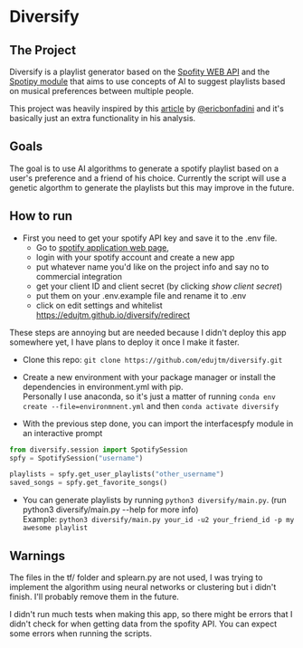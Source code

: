 # Diversify

## The Project

Diversify is a playlist generator based on the [Spofity WEB API](https://developer.spotify.com/web-api/) and the [Spotipy module](http://spotipy.readthedocs.io/en/latest/)
that aims to use concepts of AI to suggest playlists based on musical preferences between multiple people.

This project was heavily inspired by this [article](https://dev.to/ericbonfadini/finding-my-new-favorite-song-on-spotify-4lgc) by 
[@ericbonfadini](https://twitter.com/ericbonfadini) and it's basically just an extra functionality in his analysis.

## Goals

The goal is to use AI algorithms to generate a spotify playlist based on a user's preference and
a friend of his choice. Currently the script will use a genetic algorthm to generate the playlists
but this may improve in the future.

## How to run

- First you need to get your spotify API key and save it to the .env file. 
	- Go to [spotify application web page](https://developer.spotify.com/dashboard/),
	- login with your spotify account and create a new app
	- put whatever name you'd like on the project info and say no to commercial integration
	- get your client ID and client secret (by clicking *show client secret*)
	- put them on your .env.example file and rename it to .env 
	- click on edit settings and whitelist https://edujtm.github.io/diversify/redirect

These steps are annoying but are needed because I didn't deploy this app somewhere yet, I have plans to deploy it once I make it faster.

- Clone this repo: `git clone https://github.com/edujtm/diversify.git`

- Create a new environment with your package manager or install the dependencies in environment.yml with pip. <br/>
	Personally I use anaconda, so it's just a matter of running `conda env create --file=environmnent.yml` and then `conda activate diversify`

- With the previous step done, you can import the interfacespfy module in an interactive prompt

```Python
from diversify.session import SpotifySession
spfy = SpotifySession("username")

playlists = spfy.get_user_playlists("other_username")
saved_songs = spfy.get_favorite_songs()
```

- You can generate playlists by running `python3 diversify/main.py`. (run python3 diversify/main.py --help for more info) <br/>
    Example: `python3 diversify/main.py your_id -u2 your_friend_id -p my awesome playlist`

## Warnings
	
The files in the tf/ folder and splearn.py are not used, I was trying to implement the algorithm using neural networks or clustering but i didn't finish. I'll probably remove them in the future.

I didn't run much tests when making this app, so there might be errors that I didn't check for when getting data from the spofity API. You can expect some errors when running the scripts.

